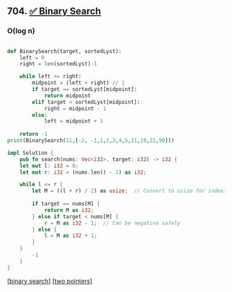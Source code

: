 ## 704. [✅ Binary Search](https://leetcode.com/problems/binary-search/)

### O(log n)

```python

def BinarySearch(target, sortedLyst):
    left = 0
    right = len(sortedLyst)-1

    while left <= right:
        midpoint = (left + right) // 2
        if target == sortedLyst[midpoint]:
            return midpoint
        elif target < sortedLyst[midpoint]:
            right = midpoint - 1
        else:
            left = midpoint + 1
            
    return -1
print(BinarySearch(11,[-2, -1,1,2,3,4,5,11,19,22,90]))

```

```rust
impl Solution {
    pub fn search(nums: Vec<i32>, target: i32) -> i32 {
    let mut l: i32 = 0;
    let mut r: i32 = (nums.len() - 1) as i32;

    while l <= r {
        let M = ((l + r) / 2) as usize;  // Convert to usize for indexing
        
        if target == nums[M] {
            return M as i32;
        } else if target < nums[M] {
            r = M as i32 - 1;  // Can be negative safely
        } else {
            l = M as i32 + 1;
        }
    }
        -1
    }
}
```

[[binary search]]
[[two pointers]]

[//begin]: # "Autogenerated link references for markdown compatibility"
[binary search]: <../../../patterns/binary search> "binary search"
[two pointers]: <../../../patterns/two pointers> "two pointers"
[//end]: # "Autogenerated link references"